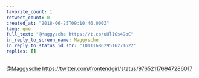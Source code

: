 ```yaml
---
favorite_count: 1
retweet_count: 0
created_at: "2018-06-25T09:10:46.000Z"
lang: qme
full_text: "@Maggysche https://t.co/uHlIGs49oC"
in_reply_to_screen_name: Maggysche
in_reply_to_status_id_str: "1011168629516271622"
replies: []
---
```


[@Maggysche](https://twitter.com/Maggysche)
<https://twitter.com/frontendgirl/status/976521176947286017>
